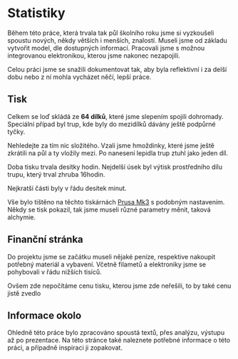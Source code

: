 # Statistiky

Během této práce, která trvala tak půl školního roku jsme si vyzkoušeli spoustu nových, někdy větších i menších, znalostí. Museli jsme od základu vytvořit model, dle dostupných informací. Pracovali jsme s možnou integrovanou elektronikou, kterou jsme nakonec nezapojili.

Celou práci jsme se snažili dokumentovat tak, aby byla reflektivní i za delší dobu nebo z ní mohla vycházet něčí, lepší práce.

## Tisk

Celkem se loď skládá ze **64 dílků**, které jsme slepením spojili dohromady. Speciální případ byl trup, kde byly do mezidílků dávány ještě podpůrné tyčky.

Nehledejte za tím nic složitého. Vzali jsme hmoždinky, které jsme ještě zkrátili na půl a ty vložily mezi. Po nanesení lepidla trup ztuhl jako jeden díl.

Doba tisku trvala desítky hodin. Nejdelší úsek byl výtisk prostředního dílu trupu, který trval zhruba 16hodin.

Nejkratší části byly v řádu desítek minut.

Vše bylo tištěno na těchto tiskárnách [Prusa Mk3](https://www.prusa3d.com/cs/produkt/stavebnice-3d-tiskarny-original-prusa-i3-mk3s-3/?country=CZ&currency=czk&gad_source=1&gclid=CjwKCAiA2pyuBhBKEiwApLaIO_1vltVRorbTRChg38UluaFPBLMN38ObtrTv4VGCMMi6udJ398ztOxoCYAIQAvD_BwE) s podobným nastavením. Někdy se tisk pokazil, tak jsme museli různé parametry měnit, taková alchymie.

## Finanční stránka
Do projektu jsme se začátku museli nějaké peníze, respektive nakoupit potřebný materiál a vybavení. Včetně filametů a elektroniky jsme se pohybovali v řádu nižších tisíců.

Ovšem zde nepočítáme cenu tisku, kterou jsme zde neřešili, to by také cenu jistě zvedlo

## Informace okolo
Ohledně této práce bylo zpracováno spoustá textů, přes analýzu, výstupu až po prezentace. Na této stránce také naleznete potřebné informace o této práci, a případně inspiraci ji zopakovat.

